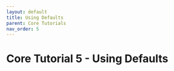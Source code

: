 ```yaml
---
layout: default
title: Using Defaults
parent: Core Tutorials
nav_order: 5
---
```


# Core Tutorial 5 - Using Defaults
